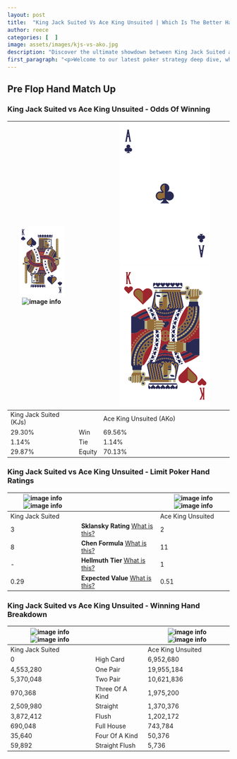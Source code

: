 ```yaml
---
layout: post
title:  "King Jack Suited Vs Ace King Unsuited | Which Is The Better Hand In Poker? A Complete Guide"
author: reece
categories: [  ]
image: assets/images/kjs-vs-ako.jpg
description: "Discover the ultimate showdown between King Jack Suited and Ace King Unsuited in poker! Uncover the odds, strategies, and scenarios where one hand triumphs over the other. Get ready to up your poker game with this thrilling analysis."
first_paragraph: "<p>Welcome to our latest poker strategy deep dive, where we're pitting two distinct hands against each other in a high-stakes showdown: King Jack Suited vs Ace King Unsuited.</p><p>In the dynamic world of poker, every decision counts, and knowing which hand holds the upper hand is key to your success at the table.</p><p>In this article, we'll dissect these two hands, explore the scenarios where one dominates the other, and equip you with the knowledge to make strategic choices that can tip the odds in your favor.</p><p>Get ready to unravel the intriguing dynamics of these poker hands and elevate your game to new heights.</p>"
---
```




[comment]: # (sp0)

## Pre Flop Hand Match Up

<div class="table hand-ratings" markdown="1"> 



### King Jack Suited vs Ace King Unsuited - Odds Of Winning


    
| ![image info](assets/images/hand1/k.png) ![image info](assets/images/hand1/js.png) |  | ![image info](assets/images/hand2/a.png) ![image info](assets/images/hand2/ko.png) |
| -------- | -------- | -------- |
| King Jack Suited (KJs) |  | Ace King Unsuited (AKo) |
| 29.30% | Win | 69.56% |
| 1.14% | Tie | 1.14% |
| 29.87% | Equity | 70.13% |




[comment]: # (sp1)



### King Jack Suited vs Ace King Unsuited - Limit Poker Hand Ratings


    
| ![image info](https://www.riverpairs.com/assets/images/hand1/k.png) ![image info](https://www.riverpairs.com/assets/images/hand1/js.png) |  | ![image info](https://www.riverpairs.com/assets/images/hand2/a.png) ![image info](https://www.riverpairs.com/assets/images/hand2/ko.png) |
| -------- | -------- | -------- |
| King Jack Suited |  | Ace King Unsuited |
| 3 | **Sklansky Rating** [What is this?](/sklansky-rating-explained) | 2 |
| 8 | **Chen Formula** [What is this?](/chen-formula-explained) | 11 |
| - | **Hellmuth Tier** [What is this?](/Hellmuth-tier-explained) | 1 |
| 0.29 | **Expected Value** [What is this?](/expected-value-explained) | 0.51 |




[comment]: # (sp2)



### King Jack Suited vs Ace King Unsuited - Winning Hand Breakdown


    
| ![image info](https://www.riverpairs.com/assets/images/hand1/k.png) ![image info](https://www.riverpairs.com/assets/images/hand1/js.png) |  | ![image info](https://www.riverpairs.com/assets/images/hand2/a.png) ![image info](https://www.riverpairs.com/assets/images/hand2/ko.png) |
| -------- | -------- | -------- |
| King Jack Suited |  | Ace King Unsuited |
| 0 | High Card | 6,952,680 |
| 4,553,280 | One Pair | 19,955,184 |
| 5,370,048 | Two Pair | 10,621,836 |
| 970,368 | Three Of A Kind | 1,975,200 |
| 2,509,980 | Straight | 1,370,376 |
| 3,872,412 | Flush | 1,202,172 |
| 690,048 | Full House | 743,784 |
| 35,640 | Four Of A Kind | 50,376 |
| 59,892 | Straight Flush | 5,736 |




[comment]: # (sp3)



</div>

[comment]: # (sp4)



[comment]: # (sp5)

